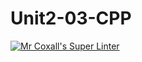 # Unit2-03-CPP
[![Mr Coxall's Super Linter](https://github.com/ICS3U-C-Programming-YomaO/Unit2-03-CPP/workflows/Mr%20Coxall's%20Super%20Linter/badge.svg)](https://github.com/ICS3U-C-Programming-YomaO/Unit2-03-CPP/actions/)
